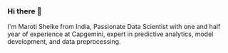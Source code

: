 ### Hi there 👋

I'm Maroti Shelke from India, Passionate Data Scientist with one and half year of experience at Capgemini, expert in predictive analytics, model development, and data preprocessing. 
